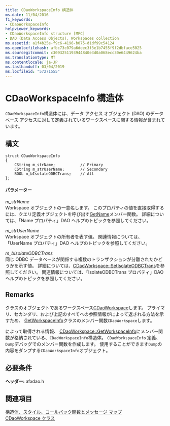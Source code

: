 ```yaml
---
title: CDaoWorkspaceInfo 構造体
ms.date: 11/04/2016
f1_keywords:
- CDaoWorkspaceInfo
helpviewer_keywords:
- CDaoWorkspaceInfo structure [MFC]
- DAO (Data Access Objects), Workspaces collection
ms.assetid: a1f4b25e-f9c6-4196-b075-d1df99c54124
ms.openlocfilehash: afbc73c079a6deec3f3e1b7455f9f2dbface5025
ms.sourcegitcommit: c3093251193944840e3d0a068ecc30e6449624ba
ms.translationtype: MT
ms.contentlocale: ja-JP
ms.lasthandoff: 03/04/2019
ms.locfileid: "57271555"
---
```

# <a name="cdaoworkspaceinfo-structure"></a>CDaoWorkspaceInfo 構造体

`CDaoWorkspaceInfo`構造体には、データ アクセス オブジェクト (DAO) のデータベース アクセスに対して定義されているワークスペースに関する情報が含まれています。

## <a name="syntax"></a>構文

```
struct CDaoWorkspaceInfo
{
    CString m_strName;           // Primary
    CString m_strUserName;       // Secondary
    BOOL m_bIsolateODBCTrans;    // All
};
```

#### <a name="parameters"></a>パラメーター

*m_strName*<br/>
Workspace オブジェクトの一意名します。 このプロパティの値を直接取得するには、クエリ定義オブジェクトを呼び出す[GetName](../../mfc/reference/cdaoquerydef-class.md#getname)メンバー関数。 詳細については、「Name プロパティ」DAO ヘルプのトピックを参照してください。

*m_strUserName*<br/>
Workspace オブジェクトの所有者を表す値。 関連情報については、「UserName プロパティ」DAO ヘルプのトピックを参照してください。

*m_bIsolateODBCTrans*<br/>
同じ ODBC データベースが関係する複数のトランザクションが分離されたかどうかを示す値。 詳細については、[CDaoWorkspace::SetIsolateODBCTrans](../../mfc/reference/cdaoworkspace-class.md#setisolateodbctrans)を参照してください。 関連情報については、「IsolateODBCTrans プロパティ」DAO ヘルプのトピックを参照してください。

## <a name="remarks"></a>Remarks

クラスのオブジェクトであるワークスペース[CDaoWorkspace](../../mfc/reference/cdaoworkspace-class.md)します。 プライマリ、セカンダリ、および上記のすべてへの参照情報がによって返される方法を示すため、 [GetWorkspaceInfo](../../mfc/reference/cdaoworkspace-class.md#getworkspaceinfo)クラスのメンバー関数`CDaoWorkspace`します。

によって取得される情報、 [CDaoWorkspace::GetWorkspaceInfo](../../mfc/reference/cdaoworkspace-class.md#getworkspaceinfo)にメンバー関数が格納されている、`CDaoWorkspaceInfo`構造体。 `CDaoWorkspaceInfo` 定義、`Dump`デバッグでのメンバー関数を作成します。 使用することができます`Dump`の内容をダンプする`CDaoWorkspaceInfo`オブジェクト。

## <a name="requirements"></a>必要条件

**ヘッダー:** afxdao.h

## <a name="see-also"></a>関連項目

[構造体、スタイル、コールバック関数とメッセージ マップ](../../mfc/reference/structures-styles-callbacks-and-message-maps.md)<br/>
[CDaoWorkspace クラス](../../mfc/reference/cdaoworkspace-class.md)
